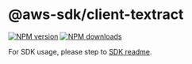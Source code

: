 # @aws-sdk/client-textract

[![NPM version](https://img.shields.io/npm/v/@aws-sdk/client-textract/rc.svg)](https://www.npmjs.com/package/@aws-sdk/client-textract)
[![NPM downloads](https://img.shields.io/npm/dm/@aws-sdk/client-textract.svg)](https://www.npmjs.com/package/@aws-sdk/client-textract)

For SDK usage, please step to [SDK readme](https://github.com/aws/aws-sdk-js-v3).
